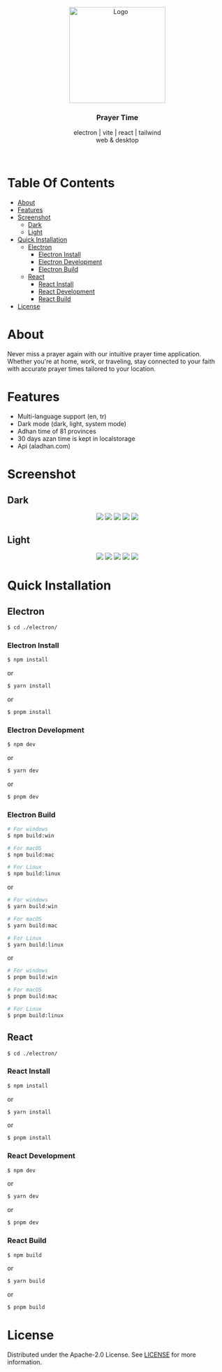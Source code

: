 <p align="center">
  <a href="#">
    <img src="https://github.com/EW-EndWall/prayer-time/assets/43109779/f632da3a-8043-47b3-b75e-d693e715ad1e" alt="Logo" width="220" height="auto">
  </a>


  <h3 align="center">
    Prayer Time
  </h3>

  <p align="center">
    electron | vite | react | tailwind
    <br />
    web & desktop
    <br /><br /><br />
  </p>
</p>

# Table Of Contents

* [About](#about)
* [Features](#features)
* [Screenshot](#screenshot)
  * [Dark](#dark)
  * [Light](#light)
* [Quick Installation](#quick-installation)
  * [Electron](#electron)
    * [Electron Install](#electron-install)
    * [Electron Development](#electron-development)
    * [Electron Build](#electron-build)
  * [React](#react)
    * [React Install](#react-install)
    * [React Development](#react-development)
    * [React Build](#react-build)
* [License](#license)

# About

Never miss a prayer again with our intuitive prayer time application. Whether you're at home, work, or traveling, stay connected to your faith with accurate prayer times tailored to your location.

# Features

  - Multi-language support (en, tr)
  - Dark mode (dark, light, system mode)
  - Adhan time of 81 provinces
  - 30 days azan time is kept in localstorage
  - Api (aladhan.com)

# Screenshot

## Dark

<div align="center">
  <img src="https://raw.githubusercontent.com/EW-EndWall/prayer-time/main/screenshot/dark/1%20Prayer%20Time%20-%20Home.png" width="" />
  <img src="https://raw.githubusercontent.com/EW-EndWall/prayer-time/main/screenshot/dark/2%20Prayer%20Time%20-%20Options.png" width="" />
  <img src="https://raw.githubusercontent.com/EW-EndWall/prayer-time/main/screenshot/dark/3%20Prayer%20Time%20-%20City%20Setting.png" width="" />
  <img src="https://raw.githubusercontent.com/EW-EndWall/prayer-time/main/screenshot/dark/4%20Prayer%20Time%20-%20Theme%20Setting.png" width="" />
  <img src="https://raw.githubusercontent.com/EW-EndWall/prayer-time/main/screenshot/dark/5%20Prayer%20Time%20-%20Language%20Setting.png" width="" />
</div>

## Light

<div align="center">
  <img src="https://raw.githubusercontent.com/EW-EndWall/prayer-time/main/screenshot/light/1%20Prayer%20Time%20-%20Home.png" width="" />
  <img src="https://raw.githubusercontent.com/EW-EndWall/prayer-time/main/screenshot/light/2%20Prayer%20Time%20-%20Options.png" width="" />
  <img src="https://raw.githubusercontent.com/EW-EndWall/prayer-time/main/screenshot/light/3%20Prayer%20Time%20-%20Theme%20Setting.png" width="" />
  <img src="https://raw.githubusercontent.com/EW-EndWall/prayer-time/main/screenshot/light/4%20Prayer%20Time%20-%20Language%20Setting.png" width="" />
  <img src="https://raw.githubusercontent.com/EW-EndWall/prayer-time/main/screenshot/light/5%20Prayer%20Time%20-%20City%20Setting.png" width="" />
</div>

# Quick Installation

## Electron

```bash
$ cd ./electron/
```

### Electron Install

```bash
$ npm install
```
or
```bash
$ yarn install
```
or
```bash
$ pnpm install
```

### Electron Development

```bash
$ npm dev
```
or
```bash
$ yarn dev
```
or
```bash
$ pnpm dev
```

### Electron Build

```bash
# For windows
$ npm build:win

# For macOS
$ npm build:mac

# For Linux
$ npm build:linux
```
or
```bash
# For windows
$ yarn build:win

# For macOS
$ yarn build:mac

# For Linux
$ yarn build:linux
```
or
```bash
# For windows
$ pnpm build:win

# For macOS
$ pnpm build:mac

# For Linux
$ pnpm build:linux
```

## React

```bash
$ cd ./electron/
```

### React Install

```bash
$ npm install
```
or
```bash
$ yarn install
```
or
```bash
$ pnpm install
```

### React Development

```bash
$ npm dev
```
or
```bash
$ yarn dev
```
or
```bash
$ pnpm dev
```

### React Build

```bash
$ npm build
```
or
```bash
$ yarn build
```
or
```bash
$ pnpm build
```

# License

Distributed under the Apache-2.0 License. See [LICENSE](https://github.com/EW-EndWall/prayer-time/blob/main/LICENSE) for more information.
